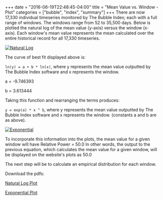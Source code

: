 +++
date = "2016-06-19T22:48:45-04:00"
title = "Mean Value vs. Window - Plot"
categories = ["bubble", "index", "summary"]
+++
There are now 17,330 individual timeseries monitored by The Bubble Index; each with a full range of windows. The windows range from 52 to 35,500 days. Below is plotted the natural log of the mean value (y-axis) versus the window (x-axis). Each window's mean value represents the mean calculated over the entire historical record for all 17,330 timeseries.

<a href="../../../../2016/06/log.png"><img src="../../../../2016/06/logsmall.png" alt="Natural Log" /></a>

The curve of best fit displayed above is:

<code>ln(y) = a + b * ln(x)</code>, where y represents the mean value outputted by The Bubble Index software and x represents the window.

a = -9.746393

b = 3.613444

Taking this function and rearranging the terms produces:

<code>y = exp(a) * x ^ b</code>, where y represents the mean value outputted by The Bubble Index software and x represents the window. (constants a and b are as above).

<a href="../../../../2016/06/exp.png"><img src="../../../../2016/06/expsmall.png" alt="Exponential" /></a>

To incorporate this information into the plots, the mean value for a given window will have Relative Power = 50.0
In other words, the output to the previous equation, which calculates the mean value for a given window, will be displayed on the website's plots as 50.0

The next step will be to calculate an empirical distribution for each window.

Download the pdfs:

<a href="https://bigttrott-thebubbleindex.netdna-ssl.com/Blog/log.pdf">Natural Log Plot</a>

<a href="https://bigttrott-thebubbleindex.netdna-ssl.com/Blog/exp.pdf">Exponential Plot</a>
